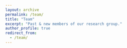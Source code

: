 ```yaml
---
layout: archive
permalink: /team/
title: "Team"
excerpt: "Past & new members of our research group."
author_profile: true
redirect_from: 
  - /team/
---
```



